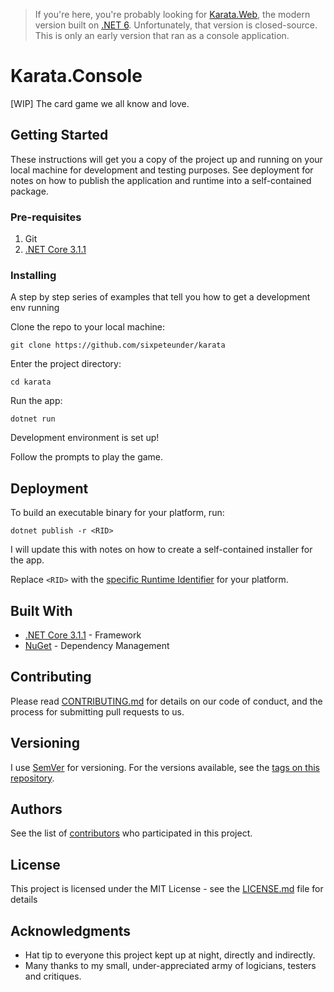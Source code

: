 > If you're here, you're probably looking for [Karata.Web](https://karatagame.herokuapp.com), the modern version built on [.NET 6](https://get.dot.net/6). Unfortunately, that version is closed-source. This is only an early version that ran as a console application.

# Karata.Console
[WIP] The card game we all know and love.

## Getting Started

These instructions will get you a copy of the project up and running on your local machine for development and testing purposes. See deployment for notes on how to publish the application and runtime into a self-contained package.

### Pre-requisites

1. Git
2. [.NET Core 3.1.1](https://dotnet.microsoft.com/download) 

### Installing

A step by step series of examples that tell you how to get a development env running

Clone the repo to your local machine:

```
git clone https://github.com/sixpeteunder/karata
```

Enter the project directory:

```
cd karata
```

Run the app:

```
dotnet run
```

Development environment is set up!

Follow the prompts to play the game.

## Deployment

To build an executable binary for your platform, run:

```
dotnet publish -r <RID>
```

I will update this with notes on how to create a self-contained installer for the app.

Replace `<RID>` with the [specific Runtime Identifier](https://docs.microsoft.com/en-us/dotnet/core/rid-catalog) for your platform. 

## Built With

* [.NET Core 3.1.1](https://dotnet.microsoft.com/download) - Framework 
* [NuGet](https://www.nuget.org) - Dependency Management

## Contributing

Please read [CONTRIBUTING.md](CONTRIBUTING.md) for details on our code of conduct, and the process for submitting pull requests to us.

## Versioning

I use [SemVer](http://semver.org/) for versioning. For the versions available, see the [tags on this repository](https://github.com/your/project/tags). 

## Authors

See the list of [contributors](https://github.com/sixpeteunder/karata/contributors) who participated in this project.

## License

This project is licensed under the MIT License - see the [LICENSE.md](LICENSE.md) file for details

## Acknowledgments

* Hat tip to everyone this project kept up at night, directly and indirectly.
* Many thanks to my small, under-appreciated army of logicians, testers and critiques.
